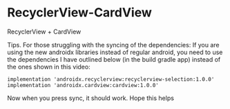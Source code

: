 # RecyclerView-CardView
RecyclerView + CardView

Tips.
For those struggling with the syncing of the dependencies:
If you are using the new androidx libraries instead of regular android, you need to use the dependencies I have outlined below (in the build gradle app) instead of the ones shown in this video:

    implementation 'androidx.recyclerview:recyclerview-selection:1.0.0'
    implementation 'androidx.cardview:cardview:1.0.0'

Now when you press sync, it should work. Hope this helps

